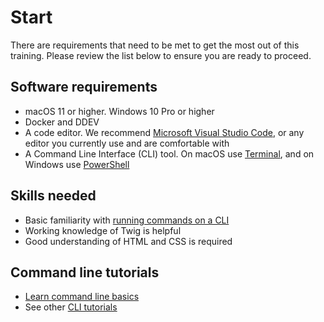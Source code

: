 # Start

There are requirements that need to be met to get the most out of this training.  Please review the list below to ensure you are ready to proceed.

## Software requirements

* macOS 11 or higher.  Windows 10 Pro or higher
* Docker and DDEV
* A code editor.  We recommend [Microsoft Visual Studio Code](https://code.visualstudio.com/download), or any editor you currently use and are comfortable with
* A Command Line Interface (CLI) tool.  On macOS use [Terminal](https://www.youtube.com/watch?v=Jm8-UFf8IMg), and on Windows use [PowerShell](https://www.youtube.com/watch?v=VFuobJbbDtU)

## Skills needed

* Basic familiarity with [running commands on a CLI ](https://www.hongkiat.com/blog/web-designers-essential-command-lines/)
* Working knowledge of Twig is helpful
* Good understanding of HTML and CSS is required

## Command line tutorials

* [Learn command line basics](https://tutorial.djangogirls.org/en/intro_to_command_line/)
* See other [CLI tutorials](https://www.youtube.com/results?search_query=basic+training+on+command+line+interface)
